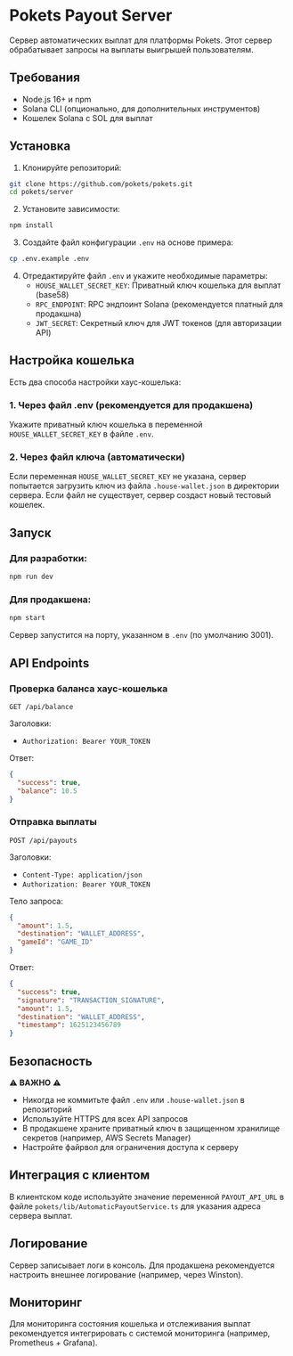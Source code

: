 # Pokets Payout Server

Сервер автоматических выплат для платформы Pokets. Этот сервер обрабатывает запросы на выплаты выигрышей пользователям.

## Требования

- Node.js 16+ и npm
- Solana CLI (опционально, для дополнительных инструментов)
- Кошелек Solana с SOL для выплат

## Установка

1. Клонируйте репозиторий:
```bash
git clone https://github.com/pokets/pokets.git
cd pokets/server
```

2. Установите зависимости:
```bash
npm install
```

3. Создайте файл конфигурации `.env` на основе примера:
```bash
cp .env.example .env
```

4. Отредактируйте файл `.env` и укажите необходимые параметры:
   - `HOUSE_WALLET_SECRET_KEY`: Приватный ключ кошелька для выплат (base58)
   - `RPC_ENDPOINT`: RPC эндпоинт Solana (рекомендуется платный для продакшна)
   - `JWT_SECRET`: Секретный ключ для JWT токенов (для авторизации API)

## Настройка кошелька

Есть два способа настройки хаус-кошелька:

### 1. Через файл .env (рекомендуется для продакшена)

Укажите приватный ключ кошелька в переменной `HOUSE_WALLET_SECRET_KEY` в файле `.env`.

### 2. Через файл ключа (автоматически)

Если переменная `HOUSE_WALLET_SECRET_KEY` не указана, сервер попытается загрузить ключ из файла `.house-wallet.json` в директории сервера. Если файл не существует, сервер создаст новый тестовый кошелек.

## Запуск

### Для разработки:

```bash
npm run dev
```

### Для продакшена:

```bash
npm start
```

Сервер запустится на порту, указанном в `.env` (по умолчанию 3001).

## API Endpoints

### Проверка баланса хаус-кошелька

```
GET /api/balance
```

Заголовки:
- `Authorization: Bearer YOUR_TOKEN`

Ответ:
```json
{
  "success": true,
  "balance": 10.5
}
```

### Отправка выплаты

```
POST /api/payouts
```

Заголовки:
- `Content-Type: application/json`
- `Authorization: Bearer YOUR_TOKEN`

Тело запроса:
```json
{
  "amount": 1.5,
  "destination": "WALLET_ADDRESS",
  "gameId": "GAME_ID"
}
```

Ответ:
```json
{
  "success": true,
  "signature": "TRANSACTION_SIGNATURE",
  "amount": 1.5,
  "destination": "WALLET_ADDRESS",
  "timestamp": 1625123456789
}
```

## Безопасность

⚠️ **ВАЖНО** ⚠️

- Никогда не коммитьте файл `.env` или `.house-wallet.json` в репозиторий
- Используйте HTTPS для всех API запросов
- В продакшене храните приватный ключ в защищенном хранилище секретов (например, AWS Secrets Manager)
- Настройте файрвол для ограничения доступа к серверу

## Интеграция с клиентом

В клиентском коде используйте значение переменной `PAYOUT_API_URL` в файле `pokets/lib/AutomaticPayoutService.ts` для указания адреса сервера выплат.

## Логирование

Сервер записывает логи в консоль. Для продакшена рекомендуется настроить внешнее логирование (например, через Winston).

## Мониторинг

Для мониторинга состояния кошелька и отслеживания выплат рекомендуется интегрировать с системой мониторинга (например, Prometheus + Grafana). 